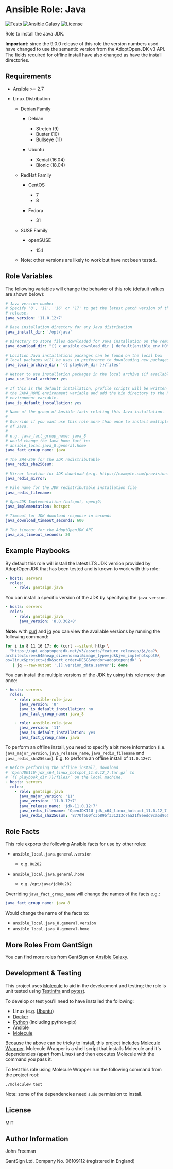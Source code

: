 Ansible Role: Java
==================

[![Tests](https://github.com/gantsign/ansible-role-java/workflows/Tests/badge.svg)](https://github.com/gantsign/ansible-role-java/actions?query=workflow%3ATests)
[![Ansible Galaxy](https://img.shields.io/badge/ansible--galaxy-gantsign.java-blue.svg)](https://galaxy.ansible.com/gantsign/java)
[![License](https://img.shields.io/badge/license-MIT-blue.svg)](https://raw.githubusercontent.com/gantsign/ansible-role-java/master/LICENSE)

Role to install the Java JDK.

**Important:** since the 9.0.0 release of this role the version numbers used
have changed to use the semantic version from the AdoptOpenJDK v3 API. The
fields required for offline install have also changed as have the install
directories.

Requirements
------------

* Ansible >= 2.7

* Linux Distribution

    * Debian Family

        * Debian

            * Stretch (9)
            * Buster (10)
            * Bullseye (11)

        * Ubuntu

            * Xenial (16.04)
            * Bionic (18.04)

    * RedHat Family

        * CentOS

            * 7
            * 8

        * Fedora

            * 31

    * SUSE Family

        * openSUSE

            * 15.1

    * Note: other versions are likely to work but have not been tested.

Role Variables
--------------

The following variables will change the behavior of this role (default values
are shown below):

```yaml
# Java version number
# Specify '8', '11', '16' or '17' to get the latest patch version of that
# release.
java_version: '11.0.12+7'

# Base installation directory for any Java distribution
java_install_dir: '/opt/java'

# Directory to store files downloaded for Java installation on the remote box
java_download_dir: "{{ x_ansible_download_dir | default(ansible_env.HOME + '/.ansible/tmp/downloads') }}"

# Location Java installations packages can be found on the local box
# local packages will be uses in preference to downloading new packages.
java_local_archive_dir: '{{ playbook_dir }}/files'

# Wether to use installation packages in the local archive (if available)
java_use_local_archive: yes

# If this is the default installation, profile scripts will be written to set
# the JAVA_HOME environment variable and add the bin directory to the PATH
# environment variable.
java_is_default_installation: yes

# Name of the group of Ansible facts relating this Java installation.
#
# Override if you want use this role more than once to install multiple versions
# of Java.
#
# e.g. java_fact_group_name: java_8
# would change the Java home fact to:
# ansible_local.java_8.general.home
java_fact_group_name: java

# The SHA-256 for the JDK redistributable
java_redis_sha256sum:

# Mirror location for JDK download (e.g. https://example.com/provisioning/files)
java_redis_mirror:

# File name for the JDK redistributable installation file
java_redis_filename:

# OpenJDK Implementation (hotspot, openj9)
java_implementation: hotspot

# Timeout for JDK download response in seconds
java_download_timeout_seconds: 600

# The timeout for the AdoptOpenJDK API
java_api_timeout_seconds: 30
```

Example Playbooks
-----------------

By default this role will install the latest LTS JDK version provided by
AdoptOpenJDK that has been tested and is known to work with this role:

```yaml
- hosts: servers
  roles:
    - role: gantsign.java
```

You can install a specific version of the JDK by specifying the `java_version`.

```yaml
- hosts: servers
  roles:
    - role: gantsign.java
      java_version: '8.0.302+8'
```

**Note:** with [curl](https://curl.haxx.se) and
[jq](https://stedolan.github.io/jq) you can view the available versions by
running the following command:

```bash
for i in 8 11 16 17; do (curl --silent http \
  "https://api.adoptopenjdk.net/v3/assets/feature_releases/$i/ga?\
architecture=x64&heap_size=normal&image_type=jdk&jvm_impl=hotspot&\
os=linux&project=jdk&sort_order=DESC&vendor=adoptopenjdk" \
   | jq --raw-output '.[].version_data.semver'); done
```

You can install the multiple versions of the JDK by using this role more than
once:

```yaml
- hosts: servers
  roles:
    - role: ansible-role-java
      java_version: '8'
      java_is_default_installation: no
      java_fact_group_name: java_8

    - role: ansible-role-java
      java_version: '11'
      java_is_default_installation: yes
      java_fact_group_name: java
```

To perform an offline install, you need to specify a bit more information (i.e.
`java_major_version`, `java_release_name`, `java_redis_filename` and
`java_redis_sha256sum`). E.g. to perform an offline install of `11.0.12+7`:

```yaml
# Before performing the offline install, download
# `OpenJDK11U-jdk_x64_linux_hotspot_11.0.12_7.tar.gz` to
# `{{ playbook_dir }}/files/` on the local machine.
- hosts: servers
  roles:
    - role: gantsign.java
      java_major_version: '11'
      java_version: '11.0.12+7'
      java_release_name: 'jdk-11.0.12+7'
      java_redis_filename: 'OpenJDK11U-jdk_x64_linux_hotspot_11.0.12_7.tar.gz'
      java_redis_sha256sum: '8770f600fc3b89bf331213c7aa21f8eedd9ca5d96036d1cd48cb2748a3dbefd2'
```

Role Facts
----------

This role exports the following Ansible facts for use by other roles:

* `ansible_local.java.general.version`

    * e.g. `8u282`

* `ansible_local.java.general.home`

    * e.g. `/opt/java/jdk8u282`

Overriding `java_fact_group_name` will change the names of the facts e.g.:

```yaml
java_fact_group_name: java_8
```

Would change the name of the facts to:

* `ansible_local.java_8.general.version`
* `ansible_local.java_8.general.home`

More Roles From GantSign
------------------------

You can find more roles from GantSign on
[Ansible Galaxy](https://galaxy.ansible.com/gantsign).

Development & Testing
---------------------

This project uses [Molecule](http://molecule.readthedocs.io/) to aid in the
development and testing; the role is unit tested using
[Testinfra](http://testinfra.readthedocs.io/) and
[pytest](http://docs.pytest.org/).

To develop or test you'll need to have installed the following:

* Linux (e.g. [Ubuntu](http://www.ubuntu.com/))
* [Docker](https://www.docker.com/)
* [Python](https://www.python.org/) (including python-pip)
* [Ansible](https://www.ansible.com/)
* [Molecule](http://molecule.readthedocs.io/)

Because the above can be tricky to install, this project includes
[Molecule Wrapper](https://github.com/gantsign/molecule-wrapper). Molecule
Wrapper is a shell script that installs Molecule and it's dependencies (apart
from Linux) and then executes Molecule with the command you pass it.

To test this role using Molecule Wrapper run the following command from the
project root:

```bash
./moleculew test
```

Note: some of the dependencies need `sudo` permission to install.

License
-------

MIT

Author Information
------------------

John Freeman

GantSign Ltd.
Company No. 06109112 (registered in England)
